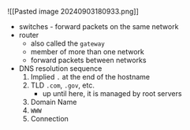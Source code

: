 ![[Pasted image 20240903180933.png]]
- switches - forward packets on the same network
- router
	- also called the `gateway`
	- member of more than one network
	- forward packets between networks
- DNS resolution sequence
	1. Implied `.` at the end of the hostname
	2. TLD `.com`, `.gov`, etc.
		- up until here, it is managed by root servers
	3. Domain Name
	4. `WWW`
	5. Connection